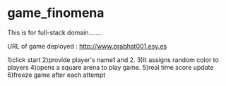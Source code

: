 # game_finomena
This is for full-stack domain........

URL of game deployed : http://www.prabhat001.esy.es

1)click start
2)provide player's name1 and 2.
3)It assigns random color to players
4)opens a square arena to play game.
5)real time score update
6)freeze game after each attempt

